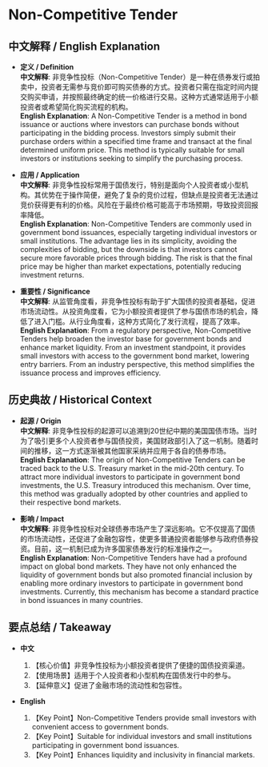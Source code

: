 # Non-Competitive Tender

## 中文解释 / English Explanation

* **定义 / Definition**  
  **中文解释**: 非竞争性投标（Non-Competitive Tender）是一种在债券发行或拍卖中，投资者无需参与竞价即可购买债券的方式。投资者只需在指定时间内提交购买申请，并按照最终确定的统一价格进行交易。这种方式通常适用于小额投资者或希望简化购买流程的机构。  
  **English Explanation**: A Non-Competitive Tender is a method in bond issuance or auctions where investors can purchase bonds without participating in the bidding process. Investors simply submit their purchase orders within a specified time frame and transact at the final determined uniform price. This method is typically suitable for small investors or institutions seeking to simplify the purchasing process.

* **应用 / Application**  
  **中文解释**: 非竞争性投标常用于国债发行，特别是面向个人投资者或小型机构。其优势在于操作简便，避免了复杂的竞价过程，但缺点是投资者无法通过竞价获得更有利的价格。风险在于最终价格可能高于市场预期，导致投资回报率降低。  
  **English Explanation**: Non-Competitive Tenders are commonly used in government bond issuances, especially targeting individual investors or small institutions. The advantage lies in its simplicity, avoiding the complexities of bidding, but the downside is that investors cannot secure more favorable prices through bidding. The risk is that the final price may be higher than market expectations, potentially reducing investment returns.

* **重要性 / Significance**  
  **中文解释**: 从监管角度看，非竞争性投标有助于扩大国债的投资者基础，促进市场流动性。从投资角度看，它为小额投资者提供了参与国债市场的机会，降低了进入门槛。从行业角度看，这种方式简化了发行流程，提高了效率。  
  **English Explanation**: From a regulatory perspective, Non-Competitive Tenders help broaden the investor base for government bonds and enhance market liquidity. From an investment standpoint, it provides small investors with access to the government bond market, lowering entry barriers. From an industry perspective, this method simplifies the issuance process and improves efficiency.

## 历史典故 / Historical Context

* **起源 / Origin**  
  **中文解释**: 非竞争性投标的起源可以追溯到20世纪中期的美国国债市场。当时为了吸引更多个人投资者参与国债投资，美国财政部引入了这一机制。随着时间的推移，这一方式逐渐被其他国家采纳并应用于各自的债券市场。  
  **English Explanation**: The origin of Non-Competitive Tenders can be traced back to the U.S. Treasury market in the mid-20th century. To attract more individual investors to participate in government bond investments, the U.S. Treasury introduced this mechanism. Over time, this method was gradually adopted by other countries and applied to their respective bond markets.

* **影响 / Impact**  
  **中文解释**: 非竞争性投标对全球债券市场产生了深远影响。它不仅提高了国债的市场流动性，还促进了金融包容性，使更多普通投资者能够参与政府债券投资。目前，这一机制已成为许多国家债券发行的标准操作之一。  
  **English Explanation**: Non-Competitive Tenders have had a profound impact on global bond markets. They have not only enhanced the liquidity of government bonds but also promoted financial inclusion by enabling more ordinary investors to participate in government bond investments. Currently, this mechanism has become a standard practice in bond issuances in many countries.

## 要点总结 / Takeaway

* **中文**  
  1. 【核心价值】非竞争性投标为小额投资者提供了便捷的国债投资渠道。
  2. 【使用场景】适用于个人投资者和小型机构在国债发行中的参与。
  3. 【延伸意义】促进了金融市场的流动性和包容性。

* **English**  
  1. 【Key Point】Non-Competitive Tenders provide small investors with convenient access to government bonds.
  2. 【Key Point】Suitable for individual investors and small institutions participating in government bond issuances.
  3. 【Key Point】Enhances liquidity and inclusivity in financial markets.